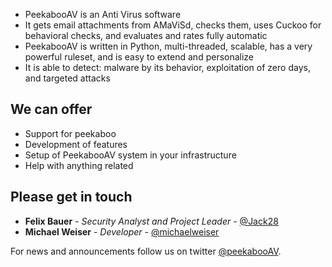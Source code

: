 * PeekabooAV is an Anti Virus software
* It gets email attachments from AMaViSd, checks them, uses Cuckoo for behavioral checks, and evaluates and rates fully automatic
* PeekabooAV is written in Python, multi-threaded, scalable, has a very powerful ruleset, and is easy to extend and personalize
* It is able to detect: malware by its behavior, exploitation of zero days, and targeted attacks

We can offer
------------
* Support for peekaboo
* Development of features
* Setup of PeekabooAV system in your infrastructure
* Help with anything related

Please get in touch
-------------------
* **Felix Bauer** - *Security Analyst and Project Leader* - [@Jack28](https://github.com/Jack28)
* **Michael Weiser** - *Developer* - [@michaelweiser](https://github.com/michaelweiser)

For news and announcements follow us on twitter [@peekabooAV](https://twitter.com/peekabooav).
